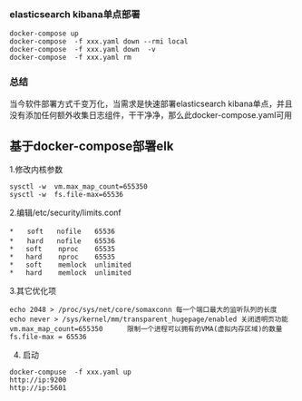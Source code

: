 ###  elasticsearch kibana单点部署

```
docker-compose up
docker-compose  -f xxx.yaml down --rmi local
docker-compose  -f xxx.yaml down  -v
docker-compose  -f xxx.yaml rm
```

### 总结
当今软件部署方式千变万化，当需求是快速部署elasticsearch kibana单点，并且没有添加任何额外收集日志组件，干干净净，那么此docker-compose.yaml可用

## 基于docker-compose部署elk


1.修改内核参数
```
sysctl -w  vm.max_map_count=655350
sysctl -w  fs.file-max=65536
```

2.编辑/etc/security/limits.conf 
```
*　　soft　　nofile　　65536
*　　hard　　nofile　　65536
*   soft    nproc    65535
*   hard    nproc    65535
*   soft    memlock  unlimited
*   hard    memlock  unlimited
```

3.其它优化项
```
echo 2048 > /proc/sys/net/core/somaxconn 每一个端口最大的监听队列的长度
echo never > /sys/kernel/mm/transparent_hugepage/enabled 关闭透明页功能
vm.max_map_count=655350      限制一个进程可以拥有的VMA(虚拟内存区域)的数量
fs.file-max = 65536     
```

4. 启动
```
docker-compuse  -f xxx.yaml up
http://ip:9200
http://ip:5601
```
